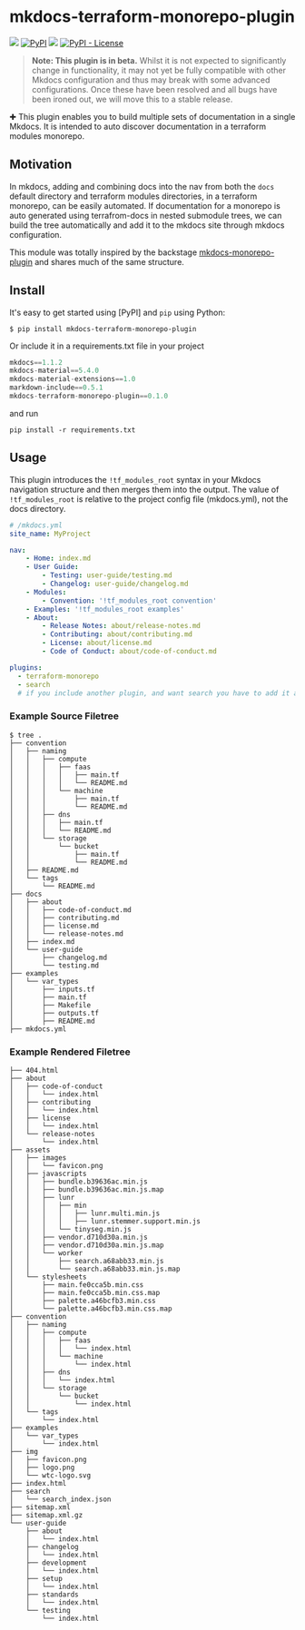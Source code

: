 # mkdocs-terraform-monorepo-plugin

[![](https://github.com/wtc-cloud-eng/mkdocs-terraform-monorepo-plugin/workflows/Build%2C%20Test%20%26%20Deploy/badge.svg)](https://github.com/wtc-cloud-eng/mkdocs-terraform-monorepo-plugin/actions)
[![PyPI](https://img.shields.io/pypi/v/mkdocs-terraform-monorepo-plugin)](https://pypi.org/project/mkdocs-terraform-monorepo-plugin/)
![](https://img.shields.io/badge/lifecycle-beta-509bf5.svg)
[![PyPI - License](https://img.shields.io/pypi/l/mkdocs-terraform-monorepo-plugin)](LICENSE.md)

> **Note: This plugin is in beta.** Whilst it is not expected to significantly change in functionality, it may not yet be fully compatible with other Mkdocs configuration and thus may break with some advanced configurations. Once these have been resolved and all bugs have been ironed out, we will move this to a stable release.

✚ This plugin enables you to build multiple sets of documentation in a single Mkdocs. It is intended to auto discover documentation in a terraform modules monorepo.

## Motivation

In mkdocs, adding and combining docs into the nav from both the `docs` default directory and terraform modules directories, in a terraform monorepo, can be easily automated.  If documentation for a monorepo is auto generated using terrafrom-docs in nested submodule trees, we can build the tree automatically and add it to the mkdocs site through mkdocs configuration.

This module was totally inspired by the backstage [mkdocs-monorepo-plugin](https://github.com/backstage/mkdocs-monorepo-plugin) and shares much of the same structure.

## Install

It's easy to get started using [PyPI] and `pip` using Python:

```terminal
$ pip install mkdocs-terraform-monorepo-plugin
```

Or include it in a requirements.txt file in your project

```python
mkdocs==1.1.2
mkdocs-material==5.4.0
mkdocs-material-extensions==1.0
markdown-include==0.5.1
mkdocs-terraform-monorepo-plugin==0.1.0
```

and run

```terminal
pip install -r requirements.txt
```

## Usage

This plugin introduces the `!tf_modules_root` syntax in your Mkdocs navigation structure and then merges them into the output.  The value of `!tf_modules_root` is relative to the project config file (mkdocs.yml), not the docs directory.

```yaml
# /mkdocs.yml
site_name: MyProject

nav:
    - Home: index.md
    - User Guide:
        - Testing: user-guide/testing.md
        - Changelog: user-guide/changelog.md
    - Modules:
        - Convention: '!tf_modules_root convention'
    - Examples: '!tf_modules_root examples'
    - About:
        - Release Notes: about/release-notes.md
        - Contributing: about/contributing.md
        - License: about/license.md
        - Code of Conduct: about/code-of-conduct.md

plugins:
  - terraform-monorepo
  - search
  # if you include another plugin, and want search you have to add it again

```

### Example Source Filetree

```terminal
$ tree .
├── convention
│   ├── naming
│   │   ├── compute
│   │   │   ├── faas
│   │   │   │   ├── main.tf
│   │   │   │   └── README.md
│   │   │   └── machine
│   │   │       ├── main.tf
│   │   │       └── README.md
│   │   ├── dns
│   │   │   ├── main.tf
│   │   │   └── README.md
│   │   └── storage
│   │       └── bucket
│   │           ├── main.tf
│   │           └── README.md
│   ├── README.md
│   └── tags
│       └── README.md
├── docs
│   ├── about
│   │   ├── code-of-conduct.md
│   │   ├── contributing.md
│   │   ├── license.md
│   │   └── release-notes.md
│   ├── index.md
│   └── user-guide
│       ├── changelog.md
│       └── testing.md
├── examples
│   └── var_types
│       ├── inputs.tf
│       ├── main.tf
│       ├── Makefile
│       ├── outputs.tf
│       ├── README.md
├── mkdocs.yml

```

### Example Rendered Filetree

```terminal
├── 404.html
├── about
│   ├── code-of-conduct
│   │   └── index.html
│   ├── contributing
│   │   └── index.html
│   ├── license
│   │   └── index.html
│   └── release-notes
│       └── index.html
├── assets
│   ├── images
│   │   └── favicon.png
│   ├── javascripts
│   │   ├── bundle.b39636ac.min.js
│   │   ├── bundle.b39636ac.min.js.map
│   │   ├── lunr
│   │   │   ├── min
│   │   │   │   ├── lunr.multi.min.js
│   │   │   │   ├── lunr.stemmer.support.min.js
│   │   │   └── tinyseg.min.js
│   │   ├── vendor.d710d30a.min.js
│   │   ├── vendor.d710d30a.min.js.map
│   │   └── worker
│   │       ├── search.a68abb33.min.js
│   │       └── search.a68abb33.min.js.map
│   └── stylesheets
│       ├── main.fe0cca5b.min.css
│       ├── main.fe0cca5b.min.css.map
│       ├── palette.a46bcfb3.min.css
│       └── palette.a46bcfb3.min.css.map
├── convention
│   ├── naming
│   │   ├── compute
│   │   │   ├── faas
│   │   │   │   └── index.html
│   │   │   └── machine
│   │   │       └── index.html
│   │   ├── dns
│   │   │   └── index.html
│   │   └── storage
│   │       └── bucket
│   │           └── index.html
│   └── tags
│       └── index.html
├── examples
│   └── var_types
│       └── index.html
├── img
│   ├── favicon.png
│   ├── logo.png
│   └── wtc-logo.svg
├── index.html
├── search
│   └── search_index.json
├── sitemap.xml
├── sitemap.xml.gz
└── user-guide
    ├── about
    │   └── index.html
    ├── changelog
    │   └── index.html
    ├── development
    │   └── index.html
    ├── setup
    │   └── index.html
    ├── standards
    │   └── index.html
    └── testing
        └── index.html

```
